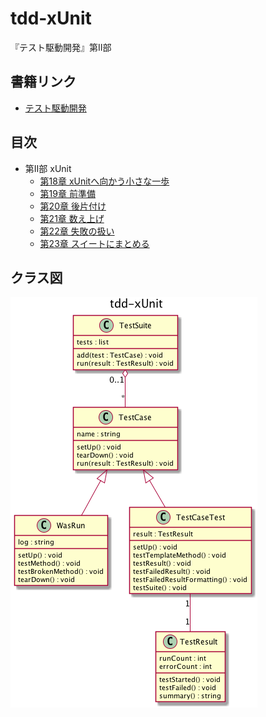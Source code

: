 # tdd-xUnit
『テスト駆動開発』第II部

## 書籍リンク
* [テスト駆動開発](http://shop.ohmsha.co.jp/shopdetail/000000004967/)

## 目次
* 第II部 xUnit
  * [第18章 xUnitへ向かう小さな一歩](https://github.com/sgyatto/tdd-xUnit/pull/1)
  * [第19章 前準備](https://github.com/sgyatto/tdd-xUnit/pull/2)
  * [第20章 後片付け](https://github.com/sgyatto/tdd-xUnit/pull/3)
  * [第21章 数え上げ](https://github.com/sgyatto/tdd-xUnit/pull/4)
  * [第22章 失敗の扱い](https://github.com/sgyatto/tdd-xUnit/pull/5)
  * [第23章 スイートにまとめる](https://github.com/sgyatto/tdd-xUnit/pull/6)

## クラス図
  ![class diagram](out/classdiagram/tdd-xUnit.png)
